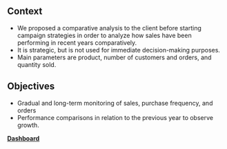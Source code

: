## Context
- We proposed a comparative analysis to the client before starting campaign strategies in order to analyze how sales have been performing in recent years comparatively.
- It is strategic, but is not used for immediate decision-making purposes.
- Main parameters are product, number of customers and orders, and quantity sold.

## Objectives
- Gradual and long-term monitoring of sales, purchase frequency, and orders
- Performance comparisons in relation to the previous year to observe growth.

**[Dashboard](https://github.com/suefn/Dashboards/blob/main/an%C3%A1lises-hist%C3%B3rico/hist%C3%B3rico-vendas/Historial%20de%20Ventas%20Comparativo.pdf)**

